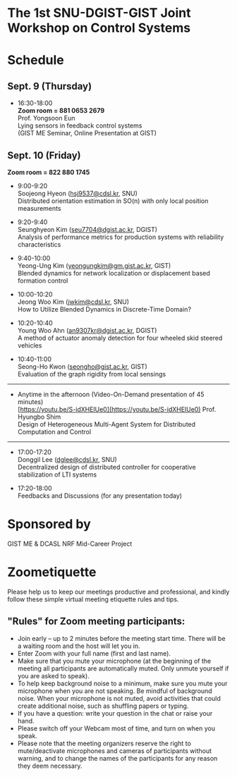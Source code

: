 # The 1st SNU-DGIST-GIST Joint Workshop on Control Systems

# Schedule

## Sept. 9 (Thursday) 

- 16:30-18:00  
  **Zoom room = 881 0653 2679**  
  Prof. Yongsoon Eun  
  Lying sensors in feedback control systems  
  (GIST ME Seminar, Online Presentation at GIST)
  
## Sept. 10 (Friday)

**Zoom room = 822 880 1745**  

- 9:00-9:20  
  Soojeong Hyeon (hsj9537@cdsl.kr, SNU)  
  Distributed orientation estimation in SO(n) with only local position measurements
  
- 9:20-9:40  
  Seunghyeon Kim (seu7704@dgist.ac.kr, DGIST)  
  Analysis of performance metrics for production systems with reliability characteristics
  
- 9:40-10:00  
  Yeong-Ung Kim (yeongungkim@gm.gist.ac.kr, GIST)  
  Blended dynamics for network localization or displacement based formation control
  
- 10:00-10:20  
  Jeong Woo Kim (jwkim@cdsl.kr, SNU)  
  How to Utilize Blended Dynamics in Discrete-Time Domain?
  
- 10:20-10:40  
  Young Woo Ahn (an9307kr@dgist.ac.kr, DGIST)  
  A method of actuator anomaly detection for four wheeled skid steered vehicles
  
- 10:40-11:00  
  Seong-Ho Kwon (seongho@gist.ac.kr, GIST)  
  Evaluation of the graph rigidity from local sensings

-----

- Anytime in the afternoon (Video-On-Demand presentation of 45 minutes)     
  [https://youtu.be/S-idXHElUe0](https://youtu.be/S-idXHElUe0)
  Prof. Hyungbo Shim  
  Design of Heterogeneous Multi-Agent System for Distributed Computation and Control  
  
-----

- 17:00-17:20  
  Donggil Lee (dglee@cdsl.kr, SNU)  
  Decentralized design of distributed controller for cooperative stabilization of LTI systems
  
- 17:20-18:00  
  Feedbacks and Discussions (for any presentation today)

# Sponsored by 

GIST ME & DCASL NRF Mid-Career Project

# Zoometiquette

Please help us to keep our meetings productive and professional, and kindly follow these simple virtual meeting etiquette rules and tips.

## "Rules" for Zoom meeting participants:
- Join early – up to 2 minutes before the meeting start time. There will be a waiting room and the host will let you in.
- Enter Zoom with your full name (first and last name).
- Make sure that you mute your microphone (at the beginning of the meeting all participants are automatically muted. Only unmute yourself if you are asked to speak).
- To help keep background noise to a minimum, make sure you mute your microphone when you are not speaking. Be mindful of background noise. When your microphone is not muted, avoid activities that could create additional noise, such as shuffling papers or typing.
- If you have a question: write your question in the chat or raise your hand.
- Please switch off your Webcam most of time, and turn on when you speak.
- Please note that the meeting organizers reserve the right to mute/deactivate microphones and cameras of participants without warning, and to change the names of the participants for any reason they deem necessary.


